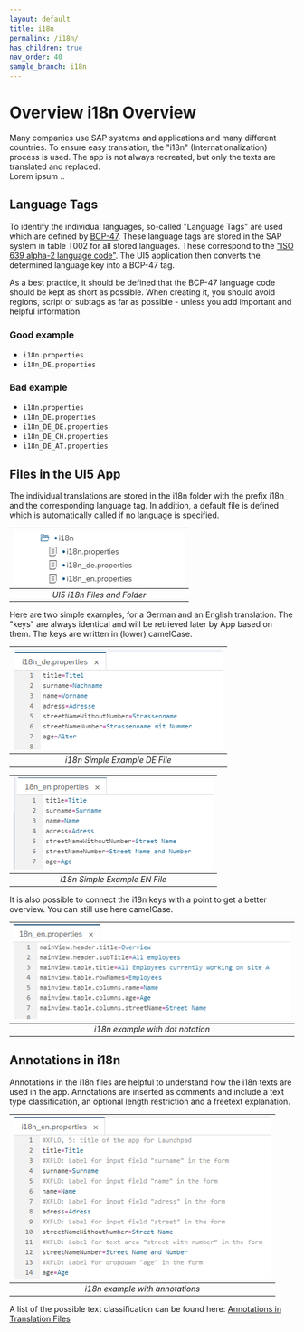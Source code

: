 ```yaml
---
layout: default
title: i18n
permalink: /i18n/
has_children: true
nav_order: 40
sample_branch: i18n
---
```


# Overview i18n Overview

Many companies use SAP systems and applications and many different countries.
To ensure easy translation, the "i18n" (Internationalization) process is used.
The app is not always recreated, but only the texts are translated and replaced.  
Lorem ipsum ..

## Language Tags

To identify the individual languages, so-called "Language Tags" are used which are defined by [BCP-47](http://www.iana.org/assignments/language-subtag-registry/language-subtag-registry).
These language tags are stored in the SAP system in table T002 for all stored languages.
These correspond to the ["ISO 639 alpha-2 language code"](https://en.wikipedia.org/wiki/List_of_ISO_639-2_codes). The UI5 application then converts the determined language key into a BCP-47 tag.

As a best practice, it should be defined that the BCP-47 language code
should be kept as short as possible. When creating it, you should
avoid regions, script or subtags as far as possible - unless you add
important and helpful information.

<div class="goodExample" markdown=1>

### Good example

- `i18n.properties`
- `i18n_DE.properties`

</div>

<div class="badExample" markdown=1>

### Bad example

- `i18n.properties`
- `i18n_DE.properties`
- `i18n_DE_DE.properties`
- `i18n_DE_CH.properties`
- `i18n_DE_AT.properties`

</div>

## Files in the UI5 App

The individual translations are stored in the i18n folder with the prefix i18n_ and the corresponding language tag.
In addition, a default file is defined which is automatically called if no language is specified.

| ![UI5 i18n Files and Folder](img/i18nFilesFilder.png) |
|:--:|
| *UI5 i18n Files and Folder* |

Here are two simple examples, for a German and an English translation.
The "keys" are always identical and will be retrieved later by App based on them. The keys are written in (lower) camelCase.

| ![i18n Simple Example DE File](img/i18n_de_simple.png) |
| :--: |
| *i18n Simple Example DE File* |

| ![i18n Simple Example EN File](img/i18n_en_simple.png) |
| :--: |
| *i18n Simple Example EN File* |

It is also possible to connect the i18n keys with a point to get a better overview. You can still use here camelCase.

| ![i18n example with dot notation](img/i18_en_alternative.png)|
| :--: |
| *i18n example with dot notation* |

## Annotations in i18n

Annotations in the i18n files are helpful to understand how the i18n texts are used in the app. Annotations are inserted as comments and include a text type classification, an optional length restriction and a freetext explanation.

| ![i18n example with annotations](img/i18n_en_annotaions.png) |
| :--: |
| *i18n example with annotations* |

A list of the possible text classification can be found here: [Annotations in Translation Files](https://openui5.hana.ondemand.com/topic/831039835e7c4da3a8a0b49567573afe)
